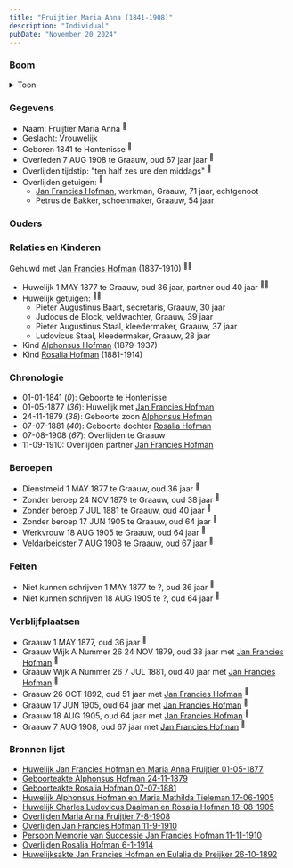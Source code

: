 ```yaml
---
title: "Fruijtier Maria Anna (1841-1908)"
description: "Individual"
pubDate: "November 20 2024"
---
```


### Boom
<details><summary>Toon</summary>

![test](https://www.plantuml.com/plantuml/svg/ZPDDZzem48Rl_XMZvT0JKan2Gn126ogoBUf-gErMggeAEV4ik3WsyZX2QBN_lMP9oOf3oycVxympxzZNv8NpJQqPRPJP2YTgA4MrMJdR6Fd1Qkl0Es4e7A7nRAqaGgLSfV4unthhzr1ZNQAZunPvT6ZzVeliJTHA2o9uPW0miqwY-xPMrSOWqMHI2sMcKuZP2sFluE4r5J5sb5mLhb6_lK87jy8f0RanuWe4mQSeYk8CJlfUCPl7ypWaUNvIgEKBJCQbAFVBqdglSJm5FaeuVBJ6er54-EOURHgjbyB8PUKiKMa3MH2aa3_U0C-Y4Tmu8PhT0R7bMWW3HV2cKaWXw5CjJ8Sr1EZDus9OpFw90ulyBWnn-ZVyVuauXw_pXu34emwf9PgCToYbCgl3FRZDVuJGQVeALGGeFeIULgkrtwFMTXV0JifSRzVMK7DUo60ONrB8886x---7RDd5XGpuKPE5ulFwy6Yag3kYBvQ43jq-vqdWWZwdi7Zy7716_6ASzyTMP3pfR6qVMB_VsiVQrdORhQtzrgkpTS9Q2_i_my-GQ7wT3jWr6Xd-tHy0)
</details>

### Gegevens
- Naam: Fruijtier Maria Anna <sup><a href="../s00052/" style="text-decoration:none" title="Huwelijk Jan Francies Hofman en Maria Anna Fruijtier 01-05-1877">:link:</a></sup>
- Geslacht: Vrouwelijk
- Geboren 1841 te Hontenisse <sup><a href="../s00052/" style="text-decoration:none" title="Huwelijk Jan Francies Hofman en Maria Anna Fruijtier 01-05-1877">:link:</a></sup>
- Overleden 7 AUG 1908 te Graauw, oud 67 jaar jaar <sup><a href="../s00428/" style="text-decoration:none" title="Overlijden Maria Anna Fruijtier 7-8-1908">:link:</a></sup>
- Overlijden tijdstip: "ten half zes ure den middags" <sup><a href="../s00428/" style="text-decoration:none" title="Overlijden Maria Anna Fruijtier 7-8-1908">:link:</a></sup>
- Overlijden getuigen: <sup><a href="../s00428/" style="text-decoration:none" title="Overlijden Maria Anna Fruijtier 7-8-1908">:link:</a></sup>
  - [Jan Francies Hofman](../i00035/), werkman, Graauw, 71 jaar, echtgenoot
  - Petrus de Bakker, schoenmaker, Graauw, 54 jaar

### Ouders

### Relaties en Kinderen

Gehuwd met [Jan Francies Hofman](../i00035/) (1837-1910) <sup><a href="../s00052/" style="text-decoration:none" title="Huwelijk Jan Francies Hofman en Maria Anna Fruijtier 01-05-1877">:link:</a><a href="../s00052/" style="text-decoration:none" title="Huwelijk Jan Francies Hofman en Maria Anna Fruijtier 01-05-1877">:link:</a></sup>
- Huwelijk 1 MAY 1877 te Graauw, oud 36 jaar, partner oud 40 jaar <sup><a href="../s00052/" style="text-decoration:none" title="Huwelijk Jan Francies Hofman en Maria Anna Fruijtier 01-05-1877">:link:</a><a href="../s00052/" style="text-decoration:none" title="Huwelijk Jan Francies Hofman en Maria Anna Fruijtier 01-05-1877">:link:</a></sup>
- Huwelijk getuigen:  <sup><a href="../s00052/" style="text-decoration:none" title="Huwelijk Jan Francies Hofman en Maria Anna Fruijtier 01-05-1877">:link:</a><a href="../s00052/" style="text-decoration:none" title="Huwelijk Jan Francies Hofman en Maria Anna Fruijtier 01-05-1877">:link:</a></sup>
  - Pieter Augustinus Baart, secretaris, Graauw, 30 jaar
  - Judocus de Block, veldwachter, Graauw, 39 jaar
  - Pieter Augustinus Staal, kleedermaker, Graauw, 37 jaar
  - Ludovicus Staal, kleedermaker, Graauw, 28 jaar
- Kind [Alphonsus Hofman](../i00253/) (1879-1937)
- Kind [Rosalia Hofman](../i00254/) (1881-1914)

### Chronologie
- 01-01-1841 (<i>0</i>): Geboorte te Hontenisse
- 01-05-1877 (<i>36</i>): Huwelijk met [Jan Francies Hofman](../i00035/)
- 24-11-1879 (<i>38</i>): Geboorte zoon [Alphonsus Hofman](../i00253/)
- 07-07-1881 (<i>40</i>): Geboorte dochter [Rosalia Hofman](../i00254/)
- 07-08-1908 (<i>67</i>): Overlijden te Graauw
- 11-09-1910: Overlijden partner [Jan Francies Hofman](../i00035/)

### Beroepen
- Dienstmeid 1 MAY 1877 te Graauw, oud 36 jaar <sup><a href="../s00052/" style="text-decoration:none" title="Huwelijk Jan Francies Hofman en Maria Anna Fruijtier 01-05-1877">:link:</a></sup>
- Zonder beroep 24 NOV 1879 te Graauw, oud 38 jaar <sup><a href="../s00422/" style="text-decoration:none" title="Geboorteakte Alphonsus Hofman 24-11-1879">:link:</a></sup>
- Zonder beroep 7 JUL 1881 te Graauw, oud 40 jaar <sup><a href="../s00423/" style="text-decoration:none" title="Geboorteakte Rosalia Hofman 07-07-1881">:link:</a></sup>
- Zonder beroep 17 JUN 1905 te Graauw, oud 64 jaar <sup><a href="../s00426/" style="text-decoration:none" title="Huwelijk Alphonsus Hofman en Maria Mathilda Tieleman 17-06-1905">:link:</a></sup>
- Werkvrouw 18 AUG 1905 te Graauw, oud 64 jaar <sup><a href="../s00427/" style="text-decoration:none" title="Huwelijk Charles Ludovicus Daalman en Rosalia Hofman 18-08-1905">:link:</a></sup>
- Veldarbeidster 7 AUG 1908 te Graauw, oud 67 jaar <sup><a href="../s00428/" style="text-decoration:none" title="Overlijden Maria Anna Fruijtier 7-8-1908">:link:</a></sup>

### Feiten
- Niet kunnen schrijven 1 MAY 1877 te ?, oud 36 jaar <sup><a href="../s00052/" style="text-decoration:none" title="Huwelijk Jan Francies Hofman en Maria Anna Fruijtier 01-05-1877">:link:</a></sup>
- Niet kunnen schrijven 18 AUG 1905 te ?, oud 64 jaar <sup><a href="../s00427/" style="text-decoration:none" title="Huwelijk Charles Ludovicus Daalman en Rosalia Hofman 18-08-1905">:link:</a></sup>

### Verblijfplaatsen
- Graauw  1 MAY 1877, oud 36 jaar  <sup><a href="../s00052/" style="text-decoration:none" title="Huwelijk Jan Francies Hofman en Maria Anna Fruijtier 01-05-1877">:link:</a></sup>
- Graauw Wijk A Nummer 26 24 NOV 1879, oud 38 jaar met [Jan Francies Hofman](../i00035/) <sup><a href="../s00422/" style="text-decoration:none" title="Geboorteakte Alphonsus Hofman 24-11-1879">:link:</a></sup>
- Graauw Wijk A Nummer 26 7 JUL 1881, oud 40 jaar met [Jan Francies Hofman](../i00035/) <sup><a href="../s00423/" style="text-decoration:none" title="Geboorteakte Rosalia Hofman 07-07-1881">:link:</a></sup>
- Graauw  26 OCT 1892, oud 51 jaar met [Jan Francies Hofman](../i00035/) <sup><a href="../s00457/" style="text-decoration:none" title="Huwelijksakte Jan Francies Hofman en Eulalia de Preijker 26-10-1892">:link:</a></sup>
- Graauw  17 JUN 1905, oud 64 jaar met [Jan Francies Hofman](../i00035/) <sup><a href="../s00426/" style="text-decoration:none" title="Huwelijk Alphonsus Hofman en Maria Mathilda Tieleman 17-06-1905">:link:</a></sup>
- Graauw  18 AUG 1905, oud 64 jaar met [Jan Francies Hofman](../i00035/) <sup><a href="../s00427/" style="text-decoration:none" title="Huwelijk Charles Ludovicus Daalman en Rosalia Hofman 18-08-1905">:link:</a></sup>
- Graauw  7 AUG 1908, oud 67 jaar met [Jan Francies Hofman](../i00035/) <sup><a href="../s00428/" style="text-decoration:none" title="Overlijden Maria Anna Fruijtier 7-8-1908">:link:</a></sup>

### Bronnen lijst
- [Huwelijk Jan Francies Hofman en Maria Anna Fruijtier 01-05-1877](../s00052/)
- [Geboorteakte Alphonsus Hofman 24-11-1879](../s00422/)
- [Geboorteakte Rosalia Hofman 07-07-1881](../s00423/)
- [Huwelijk Alphonsus Hofman en Maria Mathilda Tieleman 17-06-1905](../s00426/)
- [Huwelijk Charles Ludovicus Daalman en Rosalia Hofman 18-08-1905](../s00427/)
- [Overlijden Maria Anna Fruijtier 7-8-1908](../s00428/)
- [Overlijden Jan Francies Hofman 11-9-1910](../s00054/)
- [Persoon Memorie van Successie Jan Francies Hofman 11-11-1910](../s00429/)
- [Overlijden Rosalia Hofman 6-1-1914](../s00430/)
- [Huwelijksakte Jan Francies Hofman en Eulalia de Preijker 26-10-1892](../s00457/)